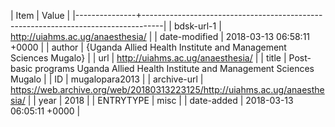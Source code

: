 | Item          | Value                                                                             |
|---------------+-----------------------------------------------------------------------------------|
| bdsk-url-1    | http://uiahms.ac.ug/anaesthesia/                                                  |
| date-modified | 2018-03-13 06:58:11 +0000                                                         |
| author        | {Uganda Allied Health Institute and Management Sciences Mugalo}                   |
| url           | http://uiahms.ac.ug/anaesthesia/                                                  |
| title         | Post-basic programs Uganda Allied Health Institute and Management Sciences Mugalo |
| ID            | mugalopara2013                                                                    |
| archive-url   | https://web.archive.org/web/20180313223125/http://uiahms.ac.ug/anaesthesia/       |
| year          | 2018                                                                              |
| ENTRYTYPE     | misc                                                                              |
| date-added    | 2018-03-13 06:05:11 +0000                                                         |